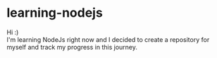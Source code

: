 # learning-nodejs
Hi :) <br>
I'm learning NodeJs right now and I decided to create a repository for myself and track my progress in this journey.
